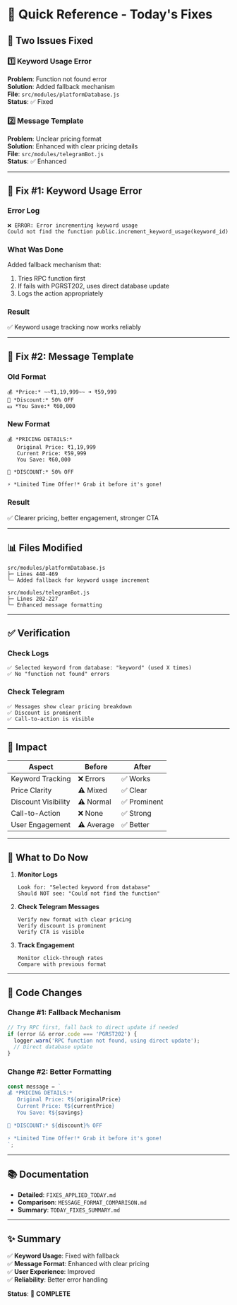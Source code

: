 # 🚀 Quick Reference - Today's Fixes

## 📌 Two Issues Fixed

### 1️⃣ Keyword Usage Error
**Problem**: Function not found error  
**Solution**: Added fallback mechanism  
**File**: `src/modules/platformDatabase.js`  
**Status**: ✅ Fixed

### 2️⃣ Message Template
**Problem**: Unclear pricing format  
**Solution**: Enhanced with clear pricing details  
**File**: `src/modules/telegramBot.js`  
**Status**: ✅ Enhanced

---

## 🔧 Fix #1: Keyword Usage Error

### Error Log
```
❌ ERROR: Error incrementing keyword usage
Could not find the function public.increment_keyword_usage(keyword_id)
```

### What Was Done
Added fallback mechanism that:
1. Tries RPC function first
2. If fails with PGRST202, uses direct database update
3. Logs the action appropriately

### Result
✅ Keyword usage tracking now works reliably

---

## 📱 Fix #2: Message Template

### Old Format
```
💰 *Price:* ~~₹1,19,999~~ ➜ ₹59,999
🎯 *Discount:* 50% OFF
💵 *You Save:* ₹60,000
```

### New Format
```
💰 *PRICING DETAILS:*
   Original Price: ₹1,19,999
   Current Price: ₹59,999
   You Save: ₹60,000

🎯 *DISCOUNT:* 50% OFF

⚡ *Limited Time Offer!* Grab it before it's gone!
```

### Result
✅ Clearer pricing, better engagement, stronger CTA

---

## 📊 Files Modified

```
src/modules/platformDatabase.js
├─ Lines 448-469
└─ Added fallback for keyword usage increment

src/modules/telegramBot.js
├─ Lines 202-227
└─ Enhanced message formatting
```

---

## ✅ Verification

### Check Logs
```
✅ Selected keyword from database: "keyword" (used X times)
✅ No "function not found" errors
```

### Check Telegram
```
✅ Messages show clear pricing breakdown
✅ Discount is prominent
✅ Call-to-action is visible
```

---

## 🎯 Impact

| Aspect | Before | After |
|--------|--------|-------|
| Keyword Tracking | ❌ Errors | ✅ Works |
| Price Clarity | ⚠️ Mixed | ✅ Clear |
| Discount Visibility | ⚠️ Normal | ✅ Prominent |
| Call-to-Action | ❌ None | ✅ Strong |
| User Engagement | ⚠️ Average | ✅ Better |

---

## 🚀 What to Do Now

1. **Monitor Logs**
   ```
   Look for: "Selected keyword from database"
   Should NOT see: "Could not find the function"
   ```

2. **Check Telegram Messages**
   ```
   Verify new format with clear pricing
   Verify discount is prominent
   Verify CTA is visible
   ```

3. **Track Engagement**
   ```
   Monitor click-through rates
   Compare with previous format
   ```

---

## 📝 Code Changes

### Change #1: Fallback Mechanism
```javascript
// Try RPC first, fall back to direct update if needed
if (error && error.code === 'PGRST202') {
  logger.warn('RPC function not found, using direct update');
  // Direct database update
}
```

### Change #2: Better Formatting
```javascript
const message = `
💰 *PRICING DETAILS:*
   Original Price: ₹${originalPrice}
   Current Price: ₹${currentPrice}
   You Save: ₹${savings}

🎯 *DISCOUNT:* ${discount}% OFF

⚡ *Limited Time Offer!* Grab it before it's gone!
`;
```

---

## 📚 Documentation

- **Detailed**: `FIXES_APPLIED_TODAY.md`
- **Comparison**: `MESSAGE_FORMAT_COMPARISON.md`
- **Summary**: `TODAY_FIXES_SUMMARY.md`

---

## ✨ Summary

✅ **Keyword Usage**: Fixed with fallback  
✅ **Message Format**: Enhanced with clear pricing  
✅ **User Experience**: Improved  
✅ **Reliability**: Better error handling  

**Status**: 🎉 **COMPLETE**


